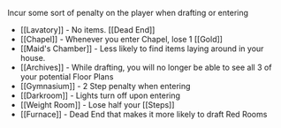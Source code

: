 Incur some sort of penalty on the player when drafting or entering

- [[Lavatory]] - No items. [[Dead End]]
- [[Chapel]] - Whenever you enter Chapel, lose 1 [[Gold]]
- [[Maid's Chamber]] - Less likely to find items laying around in your house.
- [[Archives]] - While drafting, you will no longer be able to see all 3 of your potential Floor Plans
- [[Gymnasium]] - 2 Step penalty when entering
- [[Darkroom]] - Lights turn off upon entering
- [[Weight Room]] - Lose half your [[Steps]]
- [[Furnace]] - Dead End that makes it more likely to draft Red Rooms